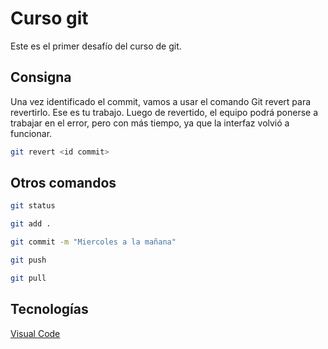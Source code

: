# Curso git

Este es el primer desafío del curso de git.

## Consigna

Una vez identificado el commit, vamos a usar el comando Git revert para revertirlo. Ese es
tu trabajo.
Luego de revertido, el equipo podrá ponerse a trabajar en el error, pero con más tiempo,
ya que la interfaz volvió a funcionar.

```bash
git revert <id commit>
```

## Otros comandos

```bash
git status

git add .

git commit -m "Miercoles a la mañana"

git push

git pull
```

## Tecnologías

[Visual Code](https://code.visualstudio.com/)